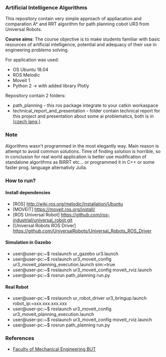 ### Artificial Intelligence Algorithms
This repository contain very simple approach of appliacation and comparation A* and RRT algorithm for path planning cobot UR3 from Universal Robots.

**Course aims**: The course objective is to make students familiar with basic resources of artificial intelligence, potential and adequacy of their use in engineering problems solving.

For application was used:
* OS Ubuntu 18.04
* ROS Melodic
* Moveit 1
* Python 2 -> with added library Plotly

Repository contain 2 folders:

* path_planning - this ros package integrate to your catkin workaspace
* technical_report_and_presentation - folder contain technical report for this project and presentation about some ai problematics, both is in [[czech lang.]](https://en.wikipedia.org/wiki/Czech_language).

### Note
Algorithms wasn't programmed in the most elegantly way. Main reason is attempt to avoid common solutions.
Time of finding solution is horrible, so in conclusion for real world application is better use modification of standalone algorithms as BiRRT etc... or programmed it in C++ or some faster prog. language alternativly Julia.

### How to run?
#### Install dependencies
* [ROS] http://wiki.ros.org/melodic/Installation/Ubuntu
* [MOVEIT] https://moveit.ros.org/install/
* [ROS Universal Robot] https://github.com/ros-industrial/universal_robot.git
* [Universal Robots ROS Driver] https://github.com/UniversalRobots/Universal_Robots_ROS_Driver
#### Simulation in Gazebo
*  user@user-pc:~$ roslaunch ur_gazebo ur3.launch
*  user@user-pc:~$ roslaunch ur3_moveit_config ur3_moveit_planning_execution.launch sim:=true
*  user@user-pc:~$ roslaunch ur3_moveit_config moveit_rviz.launch
*  user@user-pc:~$ rosrun path_planning run.py

#### Real Robot
*  user@user-pc:~$ roslaunch ur_robot_driver ur3_bringup.launch robot_ip:=xxx.xxx.xxx.xxx
*  user@user-pc:~$ roslaunch ur3_moveit_config ur3_moveit_planning_execution.launch
*  user@user-pc:~$ roslaunch ur3_moveit_config moveit_rviz.launch
*  user@user-pc:~$ rosrun path_planning run.py

### References
* [Faculty of Mechanical Engineering BUT](https://www.fme.vutbr.cz/en)
